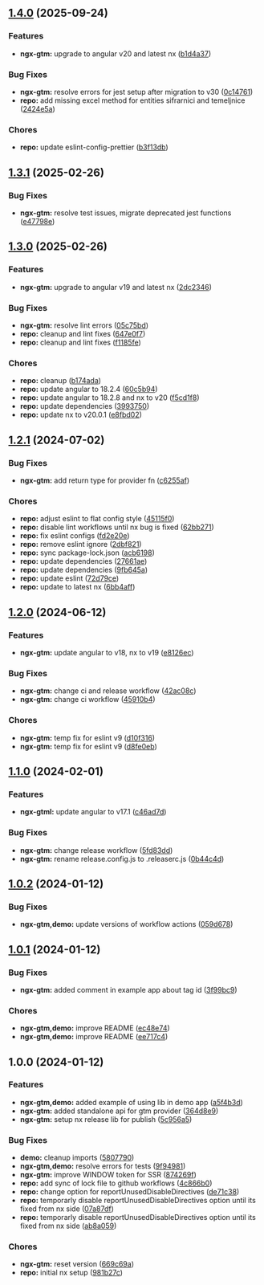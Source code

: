 ## [1.4.0](https://github.com/jerkovicl/ngx-gtm/compare/v1.3.1...v1.4.0) (2025-09-24)

### Features

* **ngx-gtm:** upgrade to angular v20 and latest nx ([b1d4a37](https://github.com/jerkovicl/ngx-gtm/commit/b1d4a378ee3c7bf58ffc55dd0178b524957fe056))

### Bug Fixes

* **ngx-gtm:** resolve errors for jest setup after migration to v30 ([0c14761](https://github.com/jerkovicl/ngx-gtm/commit/0c14761c6e739844310f1b97295b0138fa1b703f))
* **repo:** add missing excel method for entities sifrarnici and temeljnice ([2424e5a](https://github.com/jerkovicl/ngx-gtm/commit/2424e5ad247ac6f869e8778bec0793ef64b980cf))

### Chores

* **repo:** update eslint-config-prettier ([b3f13db](https://github.com/jerkovicl/ngx-gtm/commit/b3f13dbcf3cb45da123c4ecfa57f9c43b689b5b2))

## [1.3.1](https://github.com/jerkovicl/ngx-gtm/compare/v1.3.0...v1.3.1) (2025-02-26)

### Bug Fixes

* **ngx-gtm:** resolve test issues, migrate deprecated jest functions ([e47798e](https://github.com/jerkovicl/ngx-gtm/commit/e47798e283dcf6fc2b4fdb95e0350b640985463b))

## [1.3.0](https://github.com/jerkovicl/ngx-gtm/compare/v1.2.1...v1.3.0) (2025-02-26)

### Features

* **ngx-gtm:** upgrade to angular v19 and latest nx ([2dc2346](https://github.com/jerkovicl/ngx-gtm/commit/2dc2346d4d58b3bb8623307bdcf19185c2add1cf))

### Bug Fixes

* **ngx-gtm:** resolve lint errors ([05c75bd](https://github.com/jerkovicl/ngx-gtm/commit/05c75bd8262faa19a0cf652073f239aae4ffd4d3))
* **repo:** cleanup and lint fixes ([647e0f7](https://github.com/jerkovicl/ngx-gtm/commit/647e0f7520a4586c54892d79f7157701f831630c))
* **repo:** cleanup and lint fixes ([f1185fe](https://github.com/jerkovicl/ngx-gtm/commit/f1185fea47bc8395d92c2769d1bb3f86a225caa9))

### Chores

* **repo:** cleanup ([b174ada](https://github.com/jerkovicl/ngx-gtm/commit/b174ada26e08b1c150bc6499cc77354367584eb0))
* **repo:** update angular to 18.2.4 ([60c5b94](https://github.com/jerkovicl/ngx-gtm/commit/60c5b947a666c00d86301ee640529d227a4efbd5))
* **repo:** update angular to 18.2.8 and nx to v20 ([f5cd1f8](https://github.com/jerkovicl/ngx-gtm/commit/f5cd1f8db4b7a03ed9df738fddca57cb4854b5a1))
* **repo:** update dependencies ([3993750](https://github.com/jerkovicl/ngx-gtm/commit/39937501505c5f64bc79b68ee6caea77d23de69f))
* **repo:** update nx to v20.0.1 ([e8fbd02](https://github.com/jerkovicl/ngx-gtm/commit/e8fbd0293ba9999ac9da93a658c621915525b98a))

## [1.2.1](https://github.com/jerkovicl/ngx-gtm/compare/v1.2.0...v1.2.1) (2024-07-02)

### Bug Fixes

* **ngx-gtm:** add return type for provider fn ([c6255af](https://github.com/jerkovicl/ngx-gtm/commit/c6255afbf1e6e2a37945d9e7b5e48fa07467f076))

### Chores

* **repo:** adjust eslint to flat config style ([45115f0](https://github.com/jerkovicl/ngx-gtm/commit/45115f00944e60ad7e2561b2a8c61bf15b34fcc1))
* **repo:** disable lint workflows until nx bug is fixed ([62bb271](https://github.com/jerkovicl/ngx-gtm/commit/62bb271d7475120095db83b38dbe96901376781e))
* **repo:** fix eslint configs ([fd2e20e](https://github.com/jerkovicl/ngx-gtm/commit/fd2e20e1d55ee30e14fff04bc0cec95268ca3998))
* **repo:** remove eslint ignore ([2dbf821](https://github.com/jerkovicl/ngx-gtm/commit/2dbf821f0ad36628f6b3b6da38640c1ca7c394b6))
* **repo:** sync package-lock.json ([acb6198](https://github.com/jerkovicl/ngx-gtm/commit/acb6198d4b35e30471a9d3ae858ecf15b7c05e92))
* **repo:** update dependencies ([27661ae](https://github.com/jerkovicl/ngx-gtm/commit/27661ae2bb42e7c3bc46ba657ff994698fc5338b))
* **repo:** update dependencies ([9fb645a](https://github.com/jerkovicl/ngx-gtm/commit/9fb645aa030ca8fd1f31d48a2ad6004a13a8c2ed))
* **repo:** update eslint ([72d79ce](https://github.com/jerkovicl/ngx-gtm/commit/72d79ce57959d920f8e2b97a972ee4772cfef169))
* **repo:** update to latest nx ([6bb4aff](https://github.com/jerkovicl/ngx-gtm/commit/6bb4afffee3226449841b74fbb4d5a414e9c7b05))

## [1.2.0](https://github.com/jerkovicl/ngx-gtm/compare/v1.1.0...v1.2.0) (2024-06-12)

### Features

* **ngx-gtm:** update angular to v18, nx to v19 ([e8126ec](https://github.com/jerkovicl/ngx-gtm/commit/e8126ec665e1f5b254f2bfef52ea1c8f4e4ffbff))

### Bug Fixes

* **ngx-gtm:** change ci and release workflow ([42ac08c](https://github.com/jerkovicl/ngx-gtm/commit/42ac08c55966d8a9263f42cdffb3a4e217f460fd))
* **ngx-gtm:** change ci workflow ([45910b4](https://github.com/jerkovicl/ngx-gtm/commit/45910b460b03edb9205c4773fae7ed35f5ec5124))

### Chores

* **ngx-gtm:** temp fix for eslint v9 ([d10f316](https://github.com/jerkovicl/ngx-gtm/commit/d10f3164f8947d0733b47a1c3650c731188836bc))
* **ngx-gtm:** temp fix for eslint v9 ([d8fe0eb](https://github.com/jerkovicl/ngx-gtm/commit/d8fe0eb2f2fa20ff0f23674a03c9af4c0953af88))

## [1.1.0](https://github.com/jerkovicl/ngx-gtm/compare/v1.0.2...v1.1.0) (2024-02-01)


### Features

* **ngx-gtml:** update angular to v17.1 ([c46ad7d](https://github.com/jerkovicl/ngx-gtm/commit/c46ad7d3fd317f77d0d4e3439610c0a8c5140831))


### Bug Fixes

* **ngx-gtm:** change release workflow ([5fd83dd](https://github.com/jerkovicl/ngx-gtm/commit/5fd83dd4b3ba165c56c426dec0312fd299a3fbf6))
* **ngx-gtm:** rename release.config.js to .releaserc.js ([0b44c4d](https://github.com/jerkovicl/ngx-gtm/commit/0b44c4da8131a104b300fe5a794f6380cf6f2257))

## [1.0.2](https://github.com/jerkovicl/ngx-gtm/compare/v1.0.1...v1.0.2) (2024-01-12)


### Bug Fixes

* **ngx-gtm,demo:** update versions of workflow actions ([059d678](https://github.com/jerkovicl/ngx-gtm/commit/059d6784f951118cc01fcd697d2b24d3395fe854))

## [1.0.1](https://github.com/jerkovicl/ngx-gtm/compare/v1.0.0...v1.0.1) (2024-01-12)


### Bug Fixes

* **ngx-gtm:** added comment in example app about tag id ([3f99bc9](https://github.com/jerkovicl/ngx-gtm/commit/3f99bc99549b9430aa22f7b8358bcd03c8b7a883))


### Chores

* **ngx-gtm,demo:** improve README ([ec48e74](https://github.com/jerkovicl/ngx-gtm/commit/ec48e740ab977de7953459189648b9b377619965))
* **ngx-gtm,demo:** improve README ([ee717c4](https://github.com/jerkovicl/ngx-gtm/commit/ee717c437f7ed608e4c575456fc4893dc6359a97))

## 1.0.0 (2024-01-12)


### Features

* **ngx-gtm,demo:** added example of using lib in demo app ([a5f4b3d](https://github.com/jerkovicl/ngx-gtm/commit/a5f4b3d3dc5468d44e22ff82d42cc112395c85d9))
* **ngx-gtm:** added standalone api for gtm provider ([364d8e9](https://github.com/jerkovicl/ngx-gtm/commit/364d8e91ecb16b1e56d825fb6027ebdb66883e6e))
* **ngx-gtm:** setup nx release lib for publish ([5c956a5](https://github.com/jerkovicl/ngx-gtm/commit/5c956a5f6b199fef41c0396f2cb9221dcd85481d))


### Bug Fixes

* **demo:** cleanup imports ([5807790](https://github.com/jerkovicl/ngx-gtm/commit/5807790b636bb1e0255cba5c40179fa95f751c79))
* **ngx-gtm,demo:** resolve errors for tests ([9f94981](https://github.com/jerkovicl/ngx-gtm/commit/9f949814df8ceb35471d4cefe0e7c379946b4fd0))
* **ngx-gtm:** improve WINDOW token for SSR ([874269f](https://github.com/jerkovicl/ngx-gtm/commit/874269fbe961ee8af4f3ea53e525aad7b76e9d72))
* **repo:** add sync of lock file to github workflows ([4c866b0](https://github.com/jerkovicl/ngx-gtm/commit/4c866b0904791fc49cba38ac7ee628f5151e9491))
* **repo:** change option for reportUnusedDisableDirectives ([de71c38](https://github.com/jerkovicl/ngx-gtm/commit/de71c3824e603caa551a1c40500bcd996f8a6243))
* **repo:** temporarly disable reportUnusedDisableDirectives option until its fixed from nx side ([07a87df](https://github.com/jerkovicl/ngx-gtm/commit/07a87df0efb5af685dedf2549bcd33988453dc40))
* **repo:** temporarly disable reportUnusedDisableDirectives option until its fixed from nx side ([ab8a059](https://github.com/jerkovicl/ngx-gtm/commit/ab8a0599e67504d47035b629b0a114e179949f1a))


### Chores

* **ngx-gtm:** reset version ([669c69a](https://github.com/jerkovicl/ngx-gtm/commit/669c69a1c818bd47dad76c239535a4839d4c2c12))
* **repo:** initial nx setup ([981b27c](https://github.com/jerkovicl/ngx-gtm/commit/981b27ca5b4f313d6dffa63c83a642e074bb60da))
